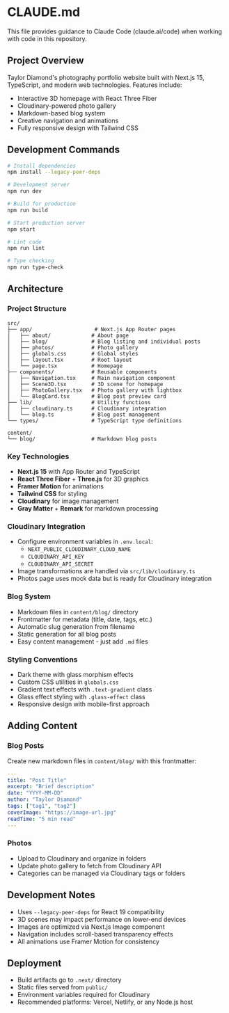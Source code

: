 # CLAUDE.md

This file provides guidance to Claude Code (claude.ai/code) when working with code in this repository.

## Project Overview

Taylor Diamond's photography portfolio website built with Next.js 15, TypeScript, and modern web technologies. Features include:
- Interactive 3D homepage with React Three Fiber
- Cloudinary-powered photo gallery
- Markdown-based blog system
- Creative navigation and animations
- Fully responsive design with Tailwind CSS

## Development Commands

```bash
# Install dependencies
npm install --legacy-peer-deps

# Development server
npm run dev

# Build for production
npm run build

# Start production server
npm start

# Lint code
npm run lint

# Type checking
npm run type-check
```

## Architecture

### Project Structure
```
src/
├── app/                    # Next.js App Router pages
│   ├── about/             # About page
│   ├── blog/              # Blog listing and individual posts
│   ├── photos/            # Photo gallery
│   ├── globals.css        # Global styles
│   ├── layout.tsx         # Root layout
│   └── page.tsx           # Homepage
├── components/            # Reusable components
│   ├── Navigation.tsx     # Main navigation component
│   ├── Scene3D.tsx        # 3D scene for homepage
│   ├── PhotoGallery.tsx   # Photo gallery with lightbox
│   └── BlogCard.tsx       # Blog post preview card
├── lib/                   # Utility functions
│   ├── cloudinary.ts      # Cloudinary integration
│   └── blog.ts            # Blog post management
└── types/                 # TypeScript type definitions

content/
└── blog/                  # Markdown blog posts
```

### Key Technologies
- **Next.js 15** with App Router and TypeScript
- **React Three Fiber** + **Three.js** for 3D graphics
- **Framer Motion** for animations
- **Tailwind CSS** for styling
- **Cloudinary** for image management
- **Gray Matter** + **Remark** for markdown processing

### Cloudinary Integration
- Configure environment variables in `.env.local`:
  - `NEXT_PUBLIC_CLOUDINARY_CLOUD_NAME`
  - `CLOUDINARY_API_KEY`
  - `CLOUDINARY_API_SECRET`
- Image transformations are handled via `src/lib/cloudinary.ts`
- Photos page uses mock data but is ready for Cloudinary integration

### Blog System
- Markdown files in `content/blog/` directory
- Frontmatter for metadata (title, date, tags, etc.)
- Automatic slug generation from filename
- Static generation for all blog posts
- Easy content management - just add `.md` files

### Styling Conventions
- Dark theme with glass morphism effects
- Custom CSS utilities in `globals.css`
- Gradient text effects with `.text-gradient` class
- Glass effect styling with `.glass-effect` class
- Responsive design with mobile-first approach

## Adding Content

### Blog Posts
Create new markdown files in `content/blog/` with this frontmatter:
```yaml
---
title: "Post Title"
excerpt: "Brief description"
date: "YYYY-MM-DD"
author: "Taylor Diamond"
tags: ["tag1", "tag2"]
coverImage: "https://image-url.jpg"
readTime: "5 min read"
---
```

### Photos
- Upload to Cloudinary and organize in folders
- Update photo gallery to fetch from Cloudinary API
- Categories can be managed via Cloudinary tags or folders

## Development Notes

- Uses `--legacy-peer-deps` for React 19 compatibility
- 3D scenes may impact performance on lower-end devices
- Images are optimized via Next.js Image component
- Navigation includes scroll-based transparency effects
- All animations use Framer Motion for consistency

## Deployment

- Build artifacts go to `.next/` directory
- Static files served from `public/` 
- Environment variables required for Cloudinary
- Recommended platforms: Vercel, Netlify, or any Node.js host